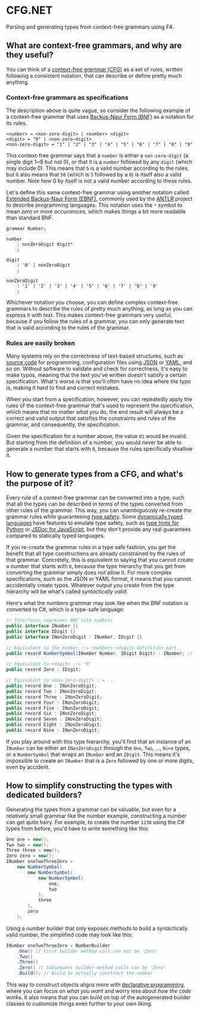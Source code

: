 # CFG.NET

Parsing and generating types from context-free grammars using F#.

## What are context-free grammars, and why are they useful?

You can think of a [context-free grammar (CFG)](https://en.wikipedia.org/wiki/Context-free_grammar) as a set of rules, written following a consistent notation, that can describe or define pretty much anything.

### Context-free grammars as specifications

The description above is quite vague, so consider the following example of a context-free grammar that uses [Backus-Naur Form (BNF)](https://en.wikipedia.org/wiki/Backus%E2%80%93Naur_form) as a notation for its rules.

```
<number> = <non-zero-digit> | <number> <digit>
<digit> = "0" | <non-zero-digit>
<non-zero-digit> = "1" | "2" | "3" | "4" | "5" | "6" | "7" | "8" | "9"
```

This context-free grammar says that a `number` is either a `non-zero-digit` (a single digit 1~9 but not 0), or that it is a `number` followed by any `digit` (which may include 0). This means that `5` is a valid number according to the rules, but it also means that `50` (which is `5` followed by a `0`) is itself also a valid number. Note how 0 by itself is not a valid number according to these rules.

Let's define this same context-free grammar using another notation called [Extended Backus-Naur Form (EBNF)](https://en.wikipedia.org/wiki/Extended_Backus%E2%80%93Naur_form), commonly used by the [ANTLR](https://en.wikipedia.org/wiki/ANTLR) project to describe programming languages. This notation uses the `*` symbol to mean *zero or more occurrences*, which makes things a bit more readable than standard BNF.

```
grammar Number;

number
    : nonZeroDigit digit*
    ;

digit
    : '0' | nonZeroDigit
    ;

nonZeroDigit
    : '1' | '2' | '3' | '4' | '5' | '6' | '7' | '8' | '9'
    ;
```

Whichever notation you choose, you can define complex context-free grammars to describe the rules of pretty much anything, as long as you can express it with text. This makes context-free grammars very useful, because if you follow the rules of a grammar, you can only generate text that is valid according to the rules of the grammar.

### Rules are easily broken

Many systems rely on the correctness of text-based structures, such as [source code](https://en.wikipedia.org/wiki/Source_code) for programming, configuration files using [JSON](https://en.wikipedia.org/wiki/JSON) or [YAML](https://en.wikipedia.org/wiki/YAML), and so on. Without software to validate and check for correctness, it's easy to make typos, meaning that the text you've written doesn't satisfy a certain specification. What's worse is that you'll often have no idea where the typo is, making it hard to find and correct mistakes.

When you start from a specification, however, you can repeatedly apply the rules of the context-free grammar that's used to represent the specification, which means that no matter what you do, the end result will always be a correct and valid output that satisfies the constraints and rules of the grammar, and consequently, the specification.

Given the specification for a number above, the value `01` would be invalid. But starting from the definition of a number, you would never be able to generate a number that starts with `0`, because the rules specifically disallow it.

## How to generate types from a CFG, and what's the purpose of it?

Every rule of a context-free grammar can be converted into a type, such that all the types can be described in terms of the types converted from other rules of the grammar. This way, you can unambiguously re-create the grammar rules while guaranteeing [type safety](https://en.wikipedia.org/wiki/Type_safety). Some [dynamically typed languages](https://en.wikipedia.org/wiki/Dynamic_programming_language) have features to emulate type safety, such as [type hints for Python](https://docs.python.org/3/library/typing.html) or [JSDoc for JavaScript](https://jsdoc.app/), but they don't provide any real guarantees compared to statically typed languages.

If you re-create the grammar rules in a type safe fashion, you get the benefit that all type constructions are already constrained by the rules of that grammar. Concretely, this is equivalent to saying that you cannot create a number that starts with `0`, because the type hierarchy that you get from converting the grammar simply does not allow it. For more complex specifications, such as the JSON or YAML format, it means that you cannot accidentally create typos. Whatever output you create from the type hierarchy will be what's called *syntactically valid*.

Here's what the numbers grammar may look like when the BNF notation is converted to C#, which is a type-safe language:

```cs
// Interfaces represent BNF rule symbols
public interface INumber {}
public interface IDigit {}
public interface INonZeroDigit : INumber, IDigit {}

// Equivalent to the number ::= <number> <digit> definition part
public record NumberSymbol(INumber Number, IDigit Digit) : INumber; // The EBNF equivalent could be something like NumberSymbol(INonZeroDigit NonZeroDigit, List<IDigit> Digits)

// Equivalent to <digit> ::= "0"
public record Zero : IDigit;

// Equivalent to <non-zero-digit> ::= ...
public record One : INonZeroDigit;
public record Two : INonZeroDigit;
public record Three : INonZeroDigit;
public record Four : INonZeroDigit;
public record Five : INonZeroDigit;
public record Six : INonZeroDigit;
public record Seven : INonZeroDigit;
public record Eight : INonZeroDigit;
public record Nine : INonZeroDigit;
```

If you play around with this type hierarchy, you'll find that an instance of an `INumber` can be either an `INonZeroDigit` through the `One`, `Two`, ..., `Nine` types, or a `NumberSymbol` that wraps an `INumber` and an `IDigit`. This means it's impossible to create an `INumber` that is a `Zero` followed by one or more digits, even by accident.

## How to simplify constructing the types with dedicated builders?

Generating the types from a grammar can be valuable, but even for a relatively small grammar like the number example, constructing a number can get quite hairy. For example, to create the number `1230` using the C# types from before, you'd have to write something like this:

```cs
One one = new();
Two two = new();
Three three = new();
Zero zero = new();
INumber oneTwoThreeZero = 
    new NumberSymbol(
        new NumberSymbol(
            new NumberSymbol(
                one,
                two
            ),
            three
        ),
        zero
    );
```

Using a number builder that only exposes methods to build a syntactically valid number, the simplified code may look like this:

```cs
INumber oneTwoThreeZero = NumberBuilder
    .One() // First builder method call can not be 'Zero'
    .Two()
    .Three()
    .Zero() // Subsequent builder method calls can be 'Zero'
    .Build(); // Build to actually construct the number
```

This way to construct objects aligns more with [declarative programming](https://en.wikipedia.org/wiki/Declarative_programming), where you can focus on *what you want* and worry less about *how the code works*. It also means that you can build on top of the autogenerated builder classes to customize things even further to your own liking.